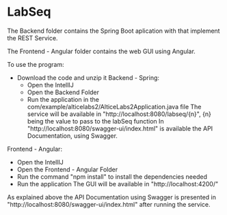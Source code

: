 # LabSeq

The Backend folder contains the Spring Boot aplication with that implement the REST Service.

The Frontend - Angular folder contains the web GUI using Angular.


To use the program:
- Download the code and unzip it
Backend - Spring:
  - Open the IntellIJ
  - Open the Backend Folder
  - Run the application in the com/example/alticelabs2/AlticeLabs2Application.java file
  The service will be available in "http://localhost:8080/labseq/{n}", {n} being the value to pass to the labSeq function
  In "http://localhost:8080/swagger-ui/index.html" is available the API Documentation, using Swagger.
 
 Frontend - Angular:
  - Open the IntellIJ
  - Open the Frontend - Angular Folder
  - Run the command "npm install" to install the dependencies needed
  - Run the application
  The GUI will be available in "http://localhost:4200/"
  
  
As explained above the API Documentation using Swagger is presented in  "http://localhost:8080/swagger-ui/index.html" after running the service.
